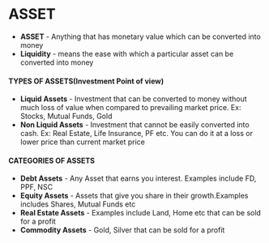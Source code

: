 # ASSET
- **ASSET** - Anything that has monetary value which can be converted into money
- **Liquidity** - means the ease with which a particular asset can be converted into money
#### **TYPES OF ASSETS(Investment Point of view)**
- **Liquid Assets** - Investment that can be converted to money without much loss of value when compared to prevailing market price. Ex: Stocks, Mutual Funds, Gold
- **Non Liquid Assets** - Investment that cannot be easily converted into cash. Ex: Real Estate, Life Insurance, PF etc. You can do it at a loss or lower price than current market price
#### **CATEGORIES OF ASSETS**
- **Debt Assets** -  Any Asset that earns you interest. Examples include FD, PPF, NSC
- **Equity Assets** - Assets that give you share in their growth.Examples includes Shares, Mutual Funds etc
- **Real Estate Assets** - Examples include Land, Home etc that can be sold for a profit
- **Commodity Assets** - Gold, Silver that can be sold for a profit
